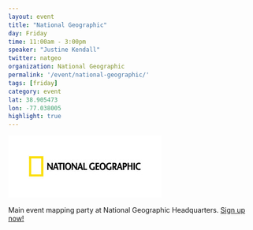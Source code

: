 ```yaml
---
layout: event
title: "National Geographic"
day: Friday
time: 11:00am - 3:00pm
speaker: "Justine Kendall"
twitter: natgeo
organization: National Geographic
permalink: '/event/national-geographic/'
tags: [friday]
category: event
lat: 38.905473
lon: -77.038005
highlight: true
---
```

<img src="/img/logos/natgeo.jpg" /><p/>
Main event mapping party at National Geographic Headquarters. <a href="https://www.eventbrite.com/e/national-geographic-geography-awareness-week-mapping-party-tickets-13995325395">Sign up now!</a>

